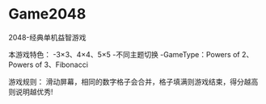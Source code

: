 # Game2048
2048-经典单机益智游戏

本游戏特色：
-3×3、4×4、5×5
-不同主题切换
-GameType：Powers of 2、Powers of 3、Fibonacci

游戏规则：
滑动屏幕，相同的数字格子会合并，格子填满则游戏结束，得分越高则说明越优秀!
